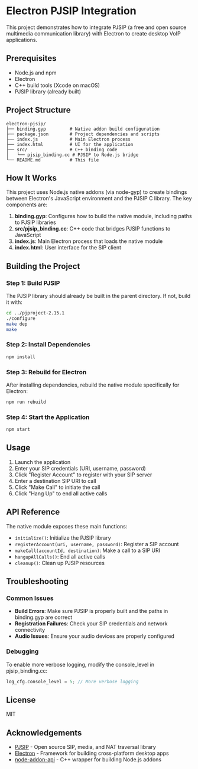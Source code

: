 # Electron PJSIP Integration

This project demonstrates how to integrate PJSIP (a free and open source multimedia communication library) with Electron to create desktop VoIP applications.

## Prerequisites

- Node.js and npm
- Electron
- C++ build tools (Xcode on macOS)
- PJSIP library (already built)

## Project Structure

```
electron-pjsip/
├── binding.gyp         # Native addon build configuration
├── package.json        # Project dependencies and scripts
├── index.js            # Main Electron process
├── index.html          # UI for the application
├── src/                # C++ binding code
│   └── pjsip_binding.cc # PJSIP to Node.js bridge
└── README.md           # This file
```

## How It Works

This project uses Node.js native addons (via node-gyp) to create bindings between Electron's JavaScript environment and the PJSIP C library. The key components are:

1. **binding.gyp**: Configures how to build the native module, including paths to PJSIP libraries
2. **src/pjsip_binding.cc**: C++ code that bridges PJSIP functions to JavaScript
3. **index.js**: Main Electron process that loads the native module
4. **index.html**: User interface for the SIP client

## Building the Project

### Step 1: Build PJSIP

The PJSIP library should already be built in the parent directory. If not, build it with:

```bash
cd ../pjproject-2.15.1
./configure
make dep
make
```

### Step 2: Install Dependencies

```bash
npm install
```

### Step 3: Rebuild for Electron

After installing dependencies, rebuild the native module specifically for Electron:

```bash
npm run rebuild
```

### Step 4: Start the Application

```bash
npm start
```

## Usage

1. Launch the application
2. Enter your SIP credentials (URI, username, password)
3. Click "Register Account" to register with your SIP server
4. Enter a destination SIP URI to call
5. Click "Make Call" to initiate the call
6. Click "Hang Up" to end all active calls

## API Reference

The native module exposes these main functions:

- `initialize()`: Initialize the PJSIP library
- `registerAccount(uri, username, password)`: Register a SIP account
- `makeCall(accountId, destination)`: Make a call to a SIP URI
- `hangupAllCalls()`: End all active calls
- `cleanup()`: Clean up PJSIP resources

## Troubleshooting

### Common Issues

- **Build Errors**: Make sure PJSIP is properly built and the paths in binding.gyp are correct
- **Registration Failures**: Check your SIP credentials and network connectivity
- **Audio Issues**: Ensure your audio devices are properly configured

### Debugging

To enable more verbose logging, modify the console_level in pjsip_binding.cc:

```cpp
log_cfg.console_level = 5; // More verbose logging
```

## License

MIT

## Acknowledgements

- [PJSIP](https://www.pjsip.org/) - Open source SIP, media, and NAT traversal library
- [Electron](https://www.electronjs.org/) - Framework for building cross-platform desktop apps
- [node-addon-api](https://github.com/nodejs/node-addon-api) - C++ wrapper for building Node.js addons